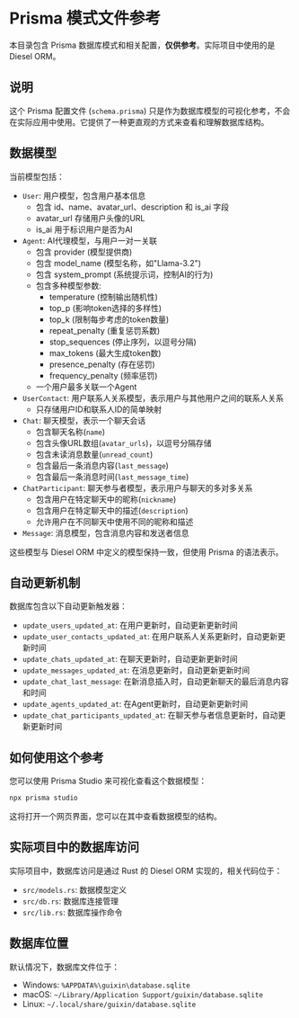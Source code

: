 # Prisma 模式文件参考

本目录包含 Prisma 数据库模式和相关配置，**仅供参考**。实际项目中使用的是 Diesel ORM。

## 说明

这个 Prisma 配置文件 (`schema.prisma`) 只是作为数据库模型的可视化参考，不会在实际应用中使用。它提供了一种更直观的方式来查看和理解数据库结构。

## 数据模型

当前模型包括：

- `User`: 用户模型，包含用户基本信息
  - 包含 id、name、avatar_url、description 和 is_ai 字段
  - avatar_url 存储用户头像的URL
  - is_ai 用于标识用户是否为AI
- `Agent`: AI代理模型，与用户一对一关联
  - 包含 provider (模型提供商)
  - 包含 model_name (模型名称，如"Llama-3.2")
  - 包含 system_prompt (系统提示词，控制AI的行为)
  - 包含多种模型参数:
    - temperature (控制输出随机性)
    - top_p (影响token选择的多样性)
    - top_k (限制每步考虑的token数量)
    - repeat_penalty (重复惩罚系数)
    - stop_sequences (停止序列，以逗号分隔)
    - max_tokens (最大生成token数)
    - presence_penalty (存在惩罚)
    - frequency_penalty (频率惩罚)
  - 一个用户最多关联一个Agent
- `UserContact`: 用户联系人关系模型，表示用户与其他用户之间的联系人关系
  - 只存储用户ID和联系人ID的简单映射
- `Chat`: 聊天模型，表示一个聊天会话
  - 包含聊天名称(`name`)
  - 包含头像URL数组(`avatar_urls`)，以逗号分隔存储
  - 包含未读消息数量(`unread_count`)
  - 包含最后一条消息内容(`last_message`)
  - 包含最后一条消息时间(`last_message_time`)
- `ChatParticipant`: 聊天参与者模型，表示用户与聊天的多对多关系
  - 包含用户在特定聊天中的昵称(`nickname`)
  - 包含用户在特定聊天中的描述(`description`)
  - 允许用户在不同聊天中使用不同的昵称和描述
- `Message`: 消息模型，包含消息内容和发送者信息

这些模型与 Diesel ORM 中定义的模型保持一致，但使用 Prisma 的语法表示。

## 自动更新机制

数据库包含以下自动更新触发器：

- `update_users_updated_at`: 在用户更新时，自动更新更新时间
- `update_user_contacts_updated_at`: 在用户联系人关系更新时，自动更新更新时间
- `update_chats_updated_at`: 在聊天更新时，自动更新更新时间
- `update_messages_updated_at`: 在消息更新时，自动更新更新时间
- `update_chat_last_message`: 在新消息插入时，自动更新聊天的最后消息内容和时间
- `update_agents_updated_at`: 在Agent更新时，自动更新更新时间
- `update_chat_participants_updated_at`: 在聊天参与者信息更新时，自动更新更新时间

## 如何使用这个参考

您可以使用 Prisma Studio 来可视化查看这个数据模型：

```bash
npx prisma studio
```

这将打开一个网页界面，您可以在其中查看数据模型的结构。

## 实际项目中的数据库访问

实际项目中，数据库访问是通过 Rust 的 Diesel ORM 实现的，相关代码位于：

- `src/models.rs`: 数据模型定义
- `src/db.rs`: 数据库连接管理
- `src/lib.rs`: 数据库操作命令

## 数据库位置

默认情况下，数据库文件位于：

- Windows: `%APPDATA%\guixin\database.sqlite`
- macOS: `~/Library/Application Support/guixin/database.sqlite`
- Linux: `~/.local/share/guixin/database.sqlite`

